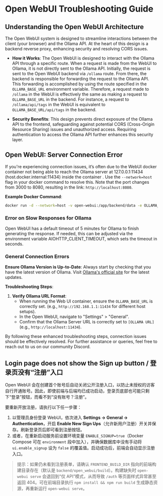 # Open WebUI Troubleshooting Guide

## Understanding the Open WebUI Architecture

The Open WebUI system is designed to streamline interactions between the client (your browser) and the Ollama API. At the heart of this design is a backend reverse proxy, enhancing security and resolving CORS issues.

- **How it Works**: The Open WebUI is designed to interact with the Ollama API through a specific route. When a request is made from the WebUI to Ollama, it is not directly sent to the Ollama API. Initially, the request is sent to the Open WebUI backend via `/ollama` route. From there, the backend is responsible for forwarding the request to the Ollama API. This forwarding is accomplished by using the route specified in the `OLLAMA_BASE_URL` environment variable. Therefore, a request made to `/ollama` in the WebUI is effectively the same as making a request to `OLLAMA_BASE_URL` in the backend. For instance, a request to `/ollama/api/tags` in the WebUI is equivalent to `OLLAMA_BASE_URL/api/tags` in the backend.

- **Security Benefits**: This design prevents direct exposure of the Ollama API to the frontend, safeguarding against potential CORS (Cross-Origin Resource Sharing) issues and unauthorized access. Requiring authentication to access the Ollama API further enhances this security layer.

## Open WebUI: Server Connection Error

If you're experiencing connection issues, it’s often due to the WebUI docker container not being able to reach the Ollama server at 127.0.0.1:11434 (host.docker.internal:11434) inside the container . Use the `--network=host` flag in your docker command to resolve this. Note that the port changes from 3000 to 8080, resulting in the link: `http://localhost:8080`.

**Example Docker Command**:

```bash
docker run -d --network=host -v open-webui:/app/backend/data -e OLLAMA_BASE_URL=http://127.0.0.1:11434 --name open-webui --restart always ghcr.io/open-webui/open-webui:main
```

### Error on Slow Responses for Ollama

Open WebUI has a default timeout of 5 minutes for Ollama to finish generating the response. If needed, this can be adjusted via the environment variable AIOHTTP_CLIENT_TIMEOUT, which sets the timeout in seconds.

### General Connection Errors

**Ensure Ollama Version is Up-to-Date**: Always start by checking that you have the latest version of Ollama. Visit [Ollama's official site](https://ollama.com/) for the latest updates.

**Troubleshooting Steps**:

1. **Verify Ollama URL Format**:
   - When running the Web UI container, ensure the `OLLAMA_BASE_URL` is correctly set. (e.g., `http://192.168.1.1:11434` for different host setups).
   - In the Open WebUI, navigate to "Settings" > "General".
   - Confirm that the Ollama Server URL is correctly set to `[OLLAMA URL]` (e.g., `http://localhost:11434`).

By following these enhanced troubleshooting steps, connection issues should be effectively resolved. For further assistance or queries, feel free to reach out to us on our community Discord.

## Login page does not show the **Sign up** button / 登录页没有“注册”入口

Open WebUI 会在创建首个账号后自动关闭公开注册入口，以防止未授权的访客自行开通账号。因此，即使前端与后端均已成功启动，登录页底部也可能只剩下“登录”按钮，而看不到“没有账号？注册”。

要重新开放注册，请执行以下任一步骤：

1. 以管理员身份登录 WebUI，依次进入 **Settings → General → Authentication**，开启 **Enable New Sign Ups**（允许新用户注册）开关并保存。刷新登录页后即可看到注册按钮。
2. 或者，在重新启动服务前设置环境变量 `ENABLE_SIGNUP=true`（Docker Compose 可在 `environment` 段中加入），并确保数据库中没有手动将 `ui.enable_signup` 设为 `false` 的覆盖值。启动成功后，前端会自动显示注册入口。

> 提示：如果仍未看到注册表单，请确认 `FRONTEND_BUILD_DIR` 指向的前端构建目录存在（默认是 `backend/open_webui/build`）。构建缺失时 `open-webui serve` 会退回到“仅 API”模式，从而导致 `/auth` 等页面样式异常甚至返回 404。可在前端目录执行 `npm install && npm run build` 生成静态资源，再重新运行 `open-webui serve`。
